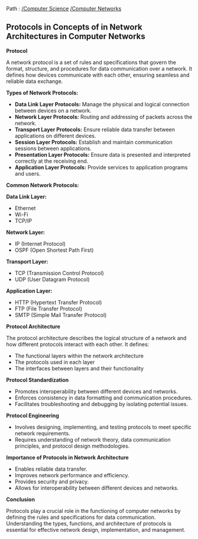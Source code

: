Path : [/Computer Science](../../index.md) [/Computer Networks](../index.md)
## Protocols in Concepts of in Network Architectures in Computer Networks

**Protocol**

A network protocol is a set of rules and specifications that govern the format, structure, and procedures for data communication over a network. It defines how devices communicate with each other, ensuring seamless and reliable data exchange. 


**Types of Network Protocols:**

- **Data Link Layer Protocols:** Manage the physical and logical connection between devices on a network. 
- **Network Layer Protocols:** Routing and addressing of packets across the network.
- **Transport Layer Protocols:** Ensure reliable data transfer between applications on different devices.
- **Session Layer Protocols:** Establish and maintain communication sessions between applications.
- **Presentation Layer Protocols:** Ensure data is presented and interpreted correctly at the receiving end.
- **Application Layer Protocols:** Provide services to application programs and users.


**Common Network Protocols:**

**Data Link Layer:**
- Ethernet
- Wi-Fi
- TCP/IP


**Network Layer:**
- IP (Internet Protocol)
- OSPF (Open Shortest Path First)


**Transport Layer:**
- TCP (Transmission Control Protocol)
- UDP (User Datagram Protocol)


**Application Layer:**
- HTTP (Hypertext Transfer Protocol)
- FTP (File Transfer Protocol)
- SMTP (Simple Mail Transfer Protocol)


**Protocol Architecture**

The protocol architecture describes the logical structure of a network and how different protocols interact with each other. It defines:

- The functional layers within the network architecture
- The protocols used in each layer
- The interfaces between layers and their functionality


**Protocol Standardization**

- Promotes interoperability between different devices and networks.
- Enforces consistency in data formatting and communication procedures.
- Facilitates troubleshooting and debugging by isolating potential issues.


**Protocol Engineering**

- Involves designing, implementing, and testing protocols to meet specific network requirements.
- Requires understanding of network theory, data communication principles, and protocol design methodologies.


**Importance of Protocols in Network Architecture**

- Enables reliable data transfer.
- Improves network performance and efficiency.
- Provides security and privacy.
- Allows for interoperability between different devices and networks.


**Conclusion**

Protocols play a crucial role in the functioning of computer networks by defining the rules and specifications for data communication. Understanding the types, functions, and architecture of protocols is essential for effective network design, implementation, and management.
